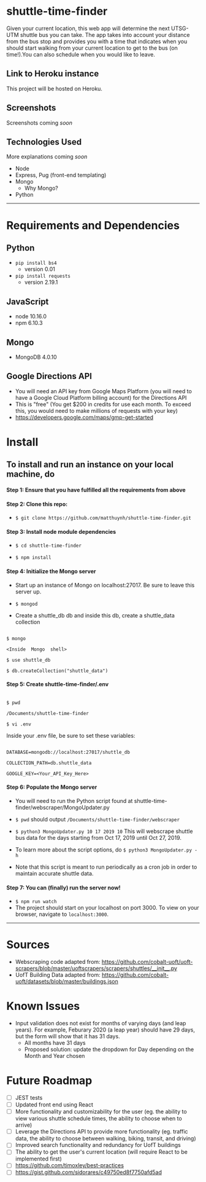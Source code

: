 # shuttle-time-finder
Given your current location, this web app will determine the next UTSG-UTM shuttle bus you can take. The app takes into account your distance from the bus stop and provides you with a time that indicates when you should start walking from your current location to get to the bus (on time!).You can also schedule when you would like to leave. 

## Link to Heroku instance
This project will be hosted on Heroku.

## Screenshots
Screenshots coming _soon_

## Technologies Used
More explanations coming _soon_
- Node
- Express, Pug (front-end templating)
- Mongo
    - Why Mongo?
- Python 

----------
# Requirements and Dependencies
## Python
- `pip install bs4`
    - version 0.01
- `pip install requests`
    - version 2.19.1

## JavaScript
- node 10.16.0
- npm 6.10.3

## Mongo
- MongoDB 4.0.10

## Google Directions API
- You will need an API key from Google Maps Platform (you will need to have a Google Cloud Platform billing account) for the Directions API
- This is "free" (You get $200 in credits for use each month. To exceed this, you would need to make millions of requests with your key)
- https://developers.google.com/maps/gmp-get-started

# Install
## To install and run an instance on your local machine, do

#### Step 1: Ensure that you have fulfilled all the requirements from above

  

#### Step 2: Clone this repo:

+ `$ git clone https://github.com/matthuynh/shuttle-time-finder.git`

  

#### Step 3: Install node module dependencies

- `$ cd shuttle-time-finder`

- `$ npm install`

  

#### Step 4: Initialize the Mongo server

- Start up an instance of Mongo on localhost:27017. Be sure to leave this server up.

- `$ mongod`

- Create a shuttle_db db and inside this db, create a shuttle_data collection

```

$ mongo

<Inside  Mongo  shell>

$ use shuttle_db

$ db.createCollection("shuttle_data")

```

  

#### Step 5: Create shuttle-time-finder/.env

```

$ pwd

/Documents/shuttle-time-finder

$ vi .env

```

Inside your .env file, be sure to set these variables:

```

DATABASE=mongodb://localhost:27017/shuttle_db

COLLECTION_PATH=db.shuttle_data

GOOGLE_KEY=<Your_API_Key_Here>

```

  

#### Step 6: Populate the Mongo server

- You will need to run the Python script found at shuttle-time-finder/webscraper/MongoUpdater.py

- `$ pwd` should output `/Documents/shuttle-time-finder/webscraper`

- `$ python3 MongoUpdater.py 10 17 2019 10`
This will webscrape shuttle bus data for the days starting from Oct 17, 2019 until Oct 27, 2019.

- To learn more about the script options, do `$ python3 MongoUpdater.py -h`

- Note that this script is meant to run periodically as a cron job in order to maintain accurate shuttle data.

#### Step 7: You can (finally) run the server now!

- `$ npm run watch`
- The project should start on your localhost on port 3000. To view on your browser, navigate to `localhost:3000`.

----------
# Sources
- Webscraping code adapted from: https://github.com/cobalt-uoft/uoft-scrapers/blob/master/uoftscrapers/scrapers/shuttles/__init__.py
- UofT Building Data adapted from: https://github.com/cobalt-uoft/datasets/blob/master/buildings.json


# Known Issues
- Input validation does not exist for months of varying days (and leap years). For example, Feburary 2020 (a leap year) should have 29 days, but the form will show that it has 31 days.
    - All months have 31 days
    - Proposed solution: update the dropdown for Day depending on the Month and Year chosen

# Future Roadmap
- [ ] JEST tests
- [ ] Updated front end using React
- [ ] More functionality and customizability for the user (eg. the ability to view various shuttle schedule times, the ability to choose when to arrive)
- [ ] Leverage the Directions API to provide more functionality (eg. traffic data, the ability to choose between walking, biking, transit, and driving)
- [ ] Improved search functionality and redundancy for UofT buildings
- [ ] The ability to get the user's current location (will require React to be implemented first)
- [ ] https://github.com/timoxley/best-practices
- [ ] https://gist.github.com/sidorares/c49750ed8f7750afd5ad